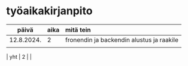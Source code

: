 # työaikakirjanpito

|    päivä   | aika | mitä tein  |
| :---------:|:-----| :----------|
| 12.8.2024. | 2    | fronendin ja backendin alustus ja raakile |
|            |      |            |

| yht        | 2    |            | 